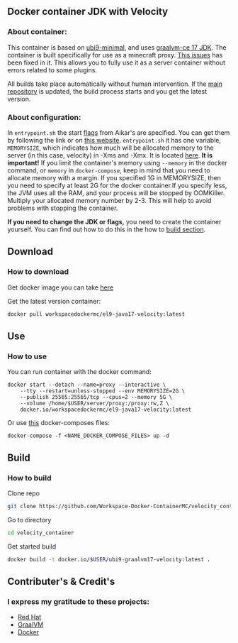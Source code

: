 ## Docker container JDK with Velocity ##
### About container: ###

This container is based on [ubi9-minimal](https://hub.docker.com/r/redhat/ubi9-minimal), and uses [graalvm-ce 17 JDK](https://www.graalvm.org).
The container is built specifically for use as a minecraft proxy. [This issues](https://github.com/graalvm/container/issues/73) has been fixed in it.
This allows you to fully use it as a server container without errors related to some plugins.

All builds take place automatically without human intervention. If the [main repository](https://github.com/PaperMC/Velocity) is updated, the build process starts and you get the latest version.

### About configuration: ###

In ```entrypoint.sh``` the start [flags](https://docs.papermc.io/paper/aikars-flags) from Aikar's are specified. You can get them by following the link or on [this website](https://flags.sh/). ```entrypoint.sh``` it has one variable, ```MEMORYSIZE```, which indicates how much will be allocated memory to the server (in this case, velocity) in -Xms and -Xmx. It is located [here](https://github.com/Workspace-Docker-ContainerMC/velocity_container/blob/38fb67c3398978acd67b8e0778c950ba2b68749a/entrypoint.sh#L13).
**It is important!** If you limit the container's memory using ``--memory`` in the docker command, or ``memory`` in ``docker-compose``, keep in mind that you need to allocate memory with a margin. If you specified 1G in MEMORYSIZE, then you need to specify at least 2G for the docker container.If you specify less, the JVM uses all the RAM, and your process will be stopped by OOMKiller. Multiply your allocated memory number by 2-3. This will help to avoid problems with stopping the container.

**If you need to change the JDK or flags,** you need to create the container yourself. You can find out how to do this in the how to [build section](https://github.com/Workspace-Docker-ContainerMC/velocity_container?tab=readme-ov-file#build).

## Download ##
### How to download ###

Get docker image you can take [here](https://hub.docker.com/r/workspacedockermc/el9-java17-velocity)

Get the latest version сontainer:
```bash
docker pull workspacedockermc/el9-java17-velocity:latest
```

## Use ##
### How to use ###
You can run container with the docker command:
```
docker start --detach --name=proxy --interactive \
    --tty --restart=unless-stopped --env MEMORYSIZE=2G \
    --publish 25565:25565/tcp --cpus=2 --memory 5G \
    --volume /home/$USER/server/proxy:/proxy:rw,Z \
    docker.io/workspacedockermc/el9-java17-velocity:latest
```

Or use [this](https://github.com/WolfAURman/minecraft_containers/tree/master/compose-files) docker-composes files:
```
docker-compose -f <NAME_DOCKER_COMPOSE_FILES> up -d
```

## Build ##
### How to build ###
Clone repo
```bash
git clone https://github.com/Workspace-Docker-ContainerMC/velocity_container
```

Go to directory
```bash
cd velocity_container
```

Get started build
```bash
docker build -t docker.io/$USER/ubi9-graalvm17-velocity:latest .
```

## Contributer's & Credit's ##
### I express my gratitude to these projects: ###
- [Red Hat](https://github.com/RedHatOfficial)
- [GraalVM](https://github.com/graalvm)
- [Docker](https://docker.com)